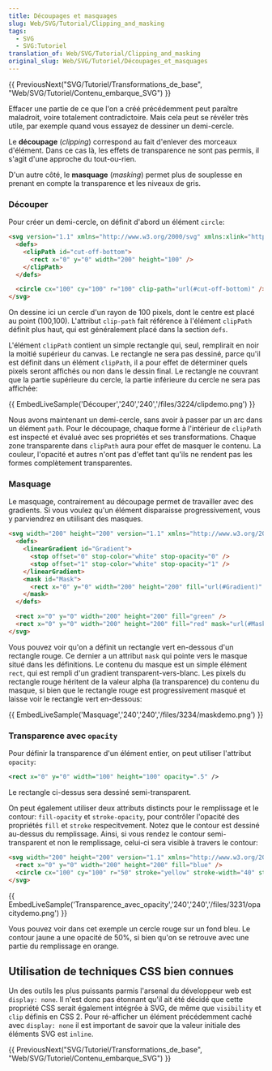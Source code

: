```yaml
---
title: Découpages et masquages
slug: Web/SVG/Tutorial/Clipping_and_masking
tags:
  - SVG
  - SVG:Tutoriel
translation_of: Web/SVG/Tutorial/Clipping_and_masking
original_slug: Web/SVG/Tutoriel/Découpages_et_masquages
---
```

{{ PreviousNext("SVG/Tutoriel/Transformations_de_base", "Web/SVG/Tutoriel/Contenu_embarque_SVG") }}

Effacer une partie de ce que l'on a créé précédemment peut paraître maladroit, voire totalement contradictoire. Mais cela peut se révéler très utile, par exemple quand vous essayez de dessiner un demi-cercle.

Le **découpage** (_clipping_) correspond au fait d'enlever des morceaux d'élément. Dans ce cas là, les effets de transparence ne sont pas permis, il s'agit d'une approche du tout-ou-rien.

D'un autre côté, le **masquage** (_masking_) permet plus de souplesse en prenant en compte la transparence et les niveaux de gris.

### Découper

Pour créer un demi-cercle, on définit d'abord un élément `circle`:

```html
<svg version="1.1" xmlns="http://www.w3.org/2000/svg" xmlns:xlink="http://www.w3.org/1999/xlink">
  <defs>
    <clipPath id="cut-off-bottom">
      <rect x="0" y="0" width="200" height="100" />
    </clipPath>
  </defs>

  <circle cx="100" cy="100" r="100" clip-path="url(#cut-off-bottom)" />
</svg>
```

On dessine ici un cercle d'un rayon de 100 pixels, dont le centre est placé au point (100,100). L'attribut `clip-path` fait référence à l'élément `clipPath` définit plus haut, qui est généralement placé dans la section `defs`.

L'élément `clipPath` contient un simple rectangle qui, seul, remplirait en noir la moitié supérieur du canvas. Le rectangle ne sera pas dessiné, parce qu'il est définit dans un élément `clipPath`, il a pour effet de déterminer quels pixels seront affichés ou non dans le dessin final. Le rectangle ne couvrant que la partie supérieure du cercle, la partie inférieure du cercle ne sera pas affichée:

{{ EmbedLiveSample('Découper','240','240','/files/3224/clipdemo.png') }}

Nous avons maintenant un demi-cercle, sans avoir à passer par un arc dans un élément `path`. Pour le découpage, chaque forme à l'intérieur de `clipPath` est inspecté et évalué avec ses propriétés et ses transformations. Chaque zone transparente dans `clipPath` aura pour effet de masquer le contenu. La couleur, l'opacité et autres n'ont pas d'effet tant qu'ils ne rendent pas les formes complètement transparentes.

### Masquage

Le masquage, contrairement au découpage permet de travailler avec des gradients. Si vous voulez qu'un élément disparaisse progressivement, vous y parviendrez en utiilisant des masques.

```html
<svg width="200" height="200" version="1.1" xmlns="http://www.w3.org/2000/svg" xmlns:xlink="http://www.w3.org/1999/xlink">
  <defs>
    <linearGradient id="Gradient">
      <stop offset="0" stop-color="white" stop-opacity="0" />
      <stop offset="1" stop-color="white" stop-opacity="1" />
    </linearGradient>
    <mask id="Mask">
      <rect x="0" y="0" width="200" height="200" fill="url(#Gradient)"  />
    </mask>
  </defs>

  <rect x="0" y="0" width="200" height="200" fill="green" />
  <rect x="0" y="0" width="200" height="200" fill="red" mask="url(#Mask)" />
</svg>
```

Vous pouvez voir qu'on a définit un rectangle vert en-dessous d'un rectangle rouge. Ce dernier a un attribut `mask` qui pointe vers le masque situé dans les définitions. Le contenu du masque est un simple élément `rect`, qui est rempli d'un gradient transparent-vers-blanc. Les pixels du rectangle rouge héritent de la valeur alpha (la transparence) du contenu du masque, si bien que le rectangle rouge est progressivement masqué et laisse voir le rectangle vert en-dessous:

{{ EmbedLiveSample('Masquage','240','240','/files/3234/maskdemo.png') }}

### Transparence avec `opacity`

Pour définir la transparence d'un élément entier, on peut utiliser l'attribut `opacity`:

```xml
<rect x="0" y="0" width="100" height="100" opacity=".5" />
```

Le rectangle ci-dessus sera dessiné semi-transparent.

On peut également utiliser deux attributs distincts pour le remplissage et le contour: `fill-opacity` et `stroke-opacity`, pour contrôler l'opacité des propriétés `fill` et `stroke` respecitvement. Notez que le contour est dessiné au-dessus du remplissage. Ainsi, si vous rendez le contour semi-transparent et non le remplissage, celui-ci sera visible à travers le contour:

```html
<svg width="200" height="200" version="1.1" xmlns="http://www.w3.org/2000/svg" xmlns:xlink="http://www.w3.org/1999/xlink">
  <rect x="0" y="0" width="200" height="200" fill="blue" />
  <circle cx="100" cy="100" r="50" stroke="yellow" stroke-width="40" stroke-opacity=".5" fill="red" />
</svg>
```

{{ EmbedLiveSample('Transparence_avec_opacity','240','240','/files/3231/opacitydemo.png') }}

Vous pouvez voir dans cet exemple un cercle rouge sur un fond bleu. Le contour jaune a une opacité de 50%, si bien qu'on se retrouve avec une partie du remplissage en orange.

## Utilisation de techniques CSS bien connues

Un des outils les plus puissants parmis l'arsenal du développeur web est `display: none`. Il n'est donc pas étonnant qu'il ait été décidé que cette propriété CSS serait également intégrée à SVG, de même que `visibility` et `clip` définis en CSS 2. Pour ré-afficher un élément précédemment caché avec `display: none` il est important de savoir que la valeur initiale des éléments SVG est `inline`.

{{ PreviousNext("SVG/Tutoriel/Transformations_de_base", "Web/SVG/Tutoriel/Contenu_embarque_SVG") }}
